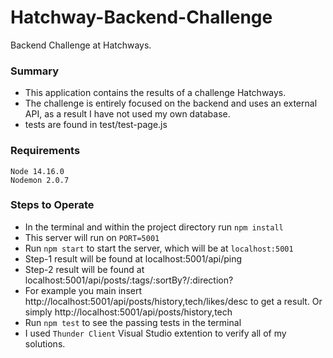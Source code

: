 # Hatchway-Backend-Challenge
  Backend Challenge at Hatchways.
  
### Summary
 - This application contains the results of a challenge Hatchways.
 - The challenge is entirely focused on the backend and uses an external API, as a result I have not used my own database.
 - tests are found in test/test-page.js

### Requirements

```
Node 14.16.0
Nodemon 2.0.7
```

### Steps to Operate
- In the terminal and within the project directory run `npm install`
- This server will run on `PORT=5001`
- Run `npm start` to start the server, which will be at `localhost:5001`
- Step-1 result will be found at localhost:5001/api/ping
- Step-2 result will be found at localhost:5001/api/posts/:tags/:sortBy?/:direction?
- For example you main insert http://localhost:5001/api/posts/history,tech/likes/desc to get a result.
Or simply http://localhost:5001/api/posts/history,tech
- Run `npm test` to see the passing tests in the terminal
- I used `Thunder Client` Visual Studio extention to verify all of my solutions.

